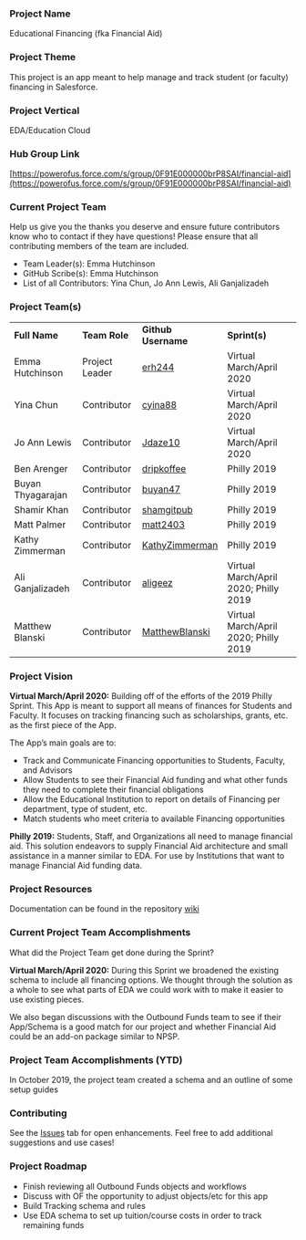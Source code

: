 ### Project Name

Educational Financing (fka Financial Aid)

### Project Theme

This project is an app meant to help manage and track student (or faculty) financing in Salesforce.

### Project Vertical

EDA/Education Cloud

### Hub Group Link

[https://powerofus.force.com/s/group/0F91E000000brP8SAI/financial-aid](https://powerofus.force.com/s/group/0F91E000000brP8SAI/financial-aid)

### Current Project Team

Help us give you the thanks you deserve and ensure future contributors know who to contact if they have questions! Please ensure that all contributing members of the team are included.

*   Team Leader(s): Emma Hutchinson
*   GitHub Scribe(s): Emma Hutchinson
*   List of all Contributors: Yina Chun, Jo Ann Lewis, Ali Ganjalizadeh

### Project Team(s)

<table>
  <tr>
   <td>
<strong>Full Name</strong>
   </td>
   <td><strong>Team Role</strong>
   </td>
   <td><strong>Github Username</strong>
   </td>
   <td><strong>Sprint(s)</strong>
   </td>
  </tr>
  <tr>
   <td>Emma Hutchinson
   </td>
   <td>Project Leader
   </td>
   <td><a href="https://github.com/erh244">erh244</a>
   </td>
   <td>Virtual March/April 2020
   </td>
  </tr>
  <tr>
   <td>Yina Chun
   </td>
   <td>Contributor
   </td>
   <td><a href="https://github.com/cyina88">cyina88</a>
   </td>
   <td>Virtual March/April 2020
   </td>
  </tr>
  <tr>
   <td>Jo Ann Lewis
   </td>
   <td>Contributor
   </td>
   <td><a href="https://github.com/dripkoffee">Jdaze10</a>
   </td>
   <td>Virtual March/April 2020
   </td>
  </tr>
  <tr>
   <td>Ben Arenger
   </td>
   <td>Contributor
   </td>
   <td><a href="https://github.com/dripkoffee">dripkoffee</a>
   </td>
   <td>Philly 2019
   </td>
  </tr>
  <tr>
   <td>Buyan Thyagarajan
   </td>
   <td>Contributor
   </td>
   <td><a href="https://github.com/buyan47">buyan47</a>
   </td>
   <td>Philly 2019
   </td>
  </tr>
  <tr>
   <td>Shamir Khan
   </td>
   <td>Contributor
   </td>
   <td><a href="https://github.com/shamgitpub">shamgitpub</a>
   </td>
   <td>Philly 2019
   </td>
  </tr>
  <tr>
   <td>Matt Palmer
   </td>
   <td>Contributor
   </td>
   <td><a href="https://github.com/matt2403">matt2403</a>
   </td>
   <td>Philly 2019
   </td>
  </tr>
  <tr>
   <td>Kathy Zimmerman
   </td>
   <td>Contributor
   </td>
   <td><a href="https://github.com/KathyZimmerman">KathyZimmerman</a>
   </td>
   <td>Philly 2019
   </td>
  </tr>
  <tr>
   <td>Ali Ganjalizadeh
   </td>
   <td>Contributor
   </td>
   <td><a href="https://github.com/aligeez">aligeez</a>
   </td>
   <td>Virtual March/April 2020; Philly 2019
   </td>
  </tr>
  <tr>
   <td>Matthew Blanski
   </td>
   <td>Contributor
   </td>
   <td><a href="https://github.com/MatthewBlanski">MatthewBlanski</a>
   </td>
   <td>Virtual March/April 2020; Philly 2019
   </td>
  </tr>
</table>

### Project Vision

**Virtual March/April 2020:** Building off of the efforts of the 2019 Philly Sprint. This App is meant to support all means of finances for Students and Faculty. It focuses on tracking financing such as scholarships, grants, etc. as the first piece of the App. 

The App’s main goals are to:

*   Track and Communicate Financing opportunities to Students, Faculty, and Advisors
*   Allow Students to see their Financial Aid funding and what other funds they need to complete their financial obligations
*   Allow the Educational Institution to report on details of Financing per department, type of student, etc.
*   Match students who meet criteria to available Financing opportunities 

**Philly 2019:**
Students, Staff, and Organizations all need to manage financial aid. This solution endeavors to supply Financial Aid architecture and small assistance in a manner similar to EDA. For use by Institutions that want to manage Financial Aid funding data.

### Project Resources 

Documentation can be found in the repository [wiki](https://github.com/SFDO-Sprint-2019-Philadelphia/Financial-Aid/wiki)

### Current Project Team Accomplishments

What did the Project Team get done during the Sprint?

**Virtual March/April 2020:**
During this Sprint we broadened the existing schema to include all financing options. We thought through the solution as a whole to see what parts of EDA we could work with to make it easier to use existing pieces. 

We also began discussions with the Outbound Funds team to see if their App/Schema is a good match for our project and whether Financial Aid could be an add-on package similar to NPSP.

### Project Team Accomplishments (YTD)

In October 2019, the project team created a schema and an outline of some setup guides

### Contributing

See the [Issues](https://github.com/SFDO-Sprint-2019-Philadelphia/Financial-Aid/issues) tab for open enhancements. Feel free to add additional suggestions and use cases!

### Project Roadmap

*   Finish reviewing all Outbound Funds objects and workflows
*   Discuss with OF the opportunity to adjust objects/etc for this app
*   Build Tracking schema and rules
*   Use EDA schema to set up tuition/course costs in order to track remaining funds
